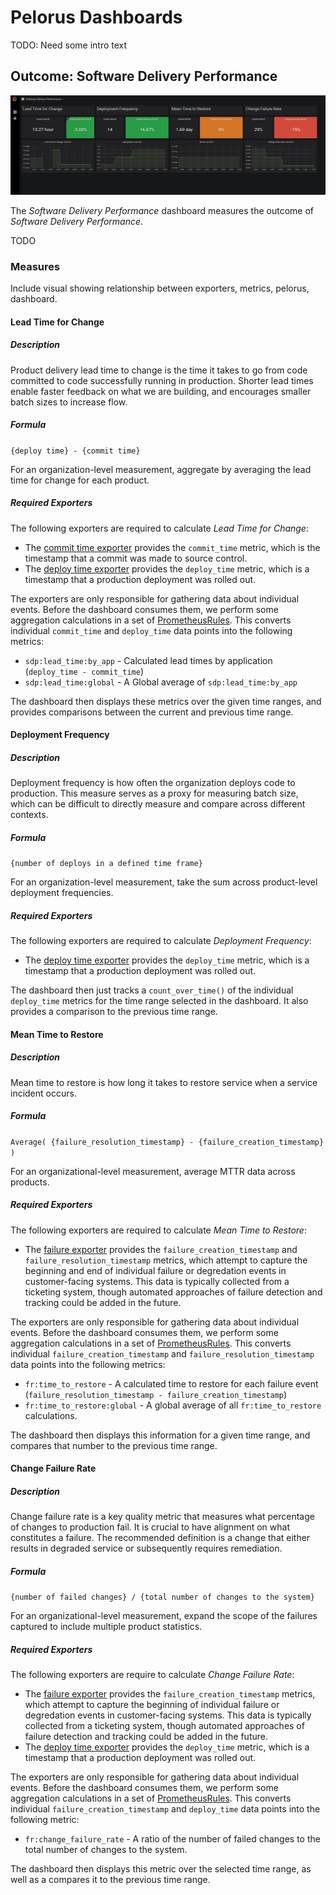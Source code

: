 # Pelorus Dashboards

TODO: Need some intro text

## Outcome: Software Delivery Performance

![Software Delivery Performance dashboard](/media/sdp-dashboard.png)

The _Software Delivery Performance_ dashboard measures the outcome of _Software Delivery Performance_. 

TODO

### Measures

Include visual showing relationship between exporters, metrics, pelorus, dashboard.

#### Lead Time for Change

##### Description
Product delivery lead time to change is the time it takes to go from code committed to code successfully running in production.  Shorter lead times enable faster feedback on what we are building, and encourages smaller batch sizes to increase flow.

##### Formula
`{deploy time} - {commit time}`

For an organization-level measurement, aggregate by averaging the lead time for change for each product.

##### Required Exporters

The following exporters are required to calculate _Lead Time for Change_:

* The [commit time exporter](/exporters/committime) provides the `commit_time` metric, which is the timestamp that a commit was made to source control.
* The [deploy time exporter](/exporters/deploytime) provides the `deploy_time` metric, which is a timestamp that a production deployment was rolled out.

The exporters are only responsible for gathering data about individual events. Before the dashboard consumes them, we perform some aggregation calculations in a set of [PrometheusRules](/charts/deploy/templates/prometheus-rules.yaml). This converts individual `commit_time` and `deploy_time` data points into the following metrics:

* `sdp:lead_time:by_app` - Calculated lead times by application (`deploy_time - commit_time`)
* `sdp:lead_time:global` - A Global average of `sdp:lead_time:by_app`

The dashboard then displays these metrics over the given time ranges, and provides comparisons between the current and previous time range.

#### Deployment Frequency

##### Description
Deployment frequency is how often the organization deploys code to production.  This measure serves as a proxy for measuring batch size, which can be difficult to directly measure and compare across different contexts.

##### Formula
`{number of deploys in a defined time frame}`

For an organization-level measurement, take the sum across product-level deployment frequencies.

##### Required Exporters

The following exporters are required to calculate _Deployment Frequency_:

* The [deploy time exporter](/exporters/deploytime) provides the `deploy_time` metric, which is a timestamp that a production deployment was rolled out.

The dashboard then just tracks a `count_over_time()` of the individual `deploy_time` metrics for the time range selected in the dashboard. It also provides a comparison to the previous time range.

#### Mean Time to Restore

##### Description
Mean time to restore is how long it takes to restore service when a service incident occurs.

##### Formula
`Average( {failure_resolution_timestamp} - {failure_creation_timestamp} )`

For an organizational-level measurement, average MTTR data across products.

##### Required Exporters

The following exporters are required to calculate _Mean Time to Restore_:

* The [failure exporter](/exporters/failure) provides the `failure_creation_timestamp` and `failure_resolution_timestamp` metrics, which attempt to capture the beginning and end of individual failure or degredation events in customer-facing systems. This data is typically collected from a ticketing system, though automated approaches of failure detection and tracking could be added in the future.

The exporters are only responsible for gathering data about individual events. Before the dashboard consumes them, we perform some aggregation calculations in a set of [PrometheusRules](/charts/deploy/templates/prometheus-rules.yaml). This converts individual `failure_creation_timestamp` and `failure_resolution_timestamp` data points into the following metrics:

* `fr:time_to_restore` - A calculated time to restore for each failure event (`failure_resolution_timestamp - failure_creation_timestamp`)
* `fr:time_to_restore:global` - A global average of all `fr:time_to_restore` calculations.

The dashboard then displays this information for a given time range, and compares that number to the previous time range.

#### Change Failure Rate

##### Description
Change failure rate is a key quality metric that measures what percentage of changes to production fail. It is crucial to have alignment on what constitutes a failure.  The recommended definition is a change that either results in degraded service or subsequently requires remediation.

##### Formula

`{number of failed changes} / {total number of changes to the system}`

For an organizational-level measurement, expand the scope of the failures captured to include multiple product statistics.

##### Required Exporters

The following exporters are require to calculate _Change Failure Rate_:

* The [failure exporter](/exporters/failure) provides the `failure_creation_timestamp` metrics, which attempt to capture the beginning of individual failure or degredation events in customer-facing systems. This data is typically collected from a ticketing system, though automated approaches of failure detection and tracking could be added in the future.
* The [deploy time exporter](/exporters/deploytime) provides the `deploy_time` metric, which is a timestamp that a production deployment was rolled out.

The exporters are only responsible for gathering data about individual events. Before the dashboard consumes them, we perform some aggregation calculations in a set of [PrometheusRules](/charts/deploy/templates/prometheus-rules.yaml). This converts individual `failure_creation_timestamp` and `deploy_time` data points into the following metric:

* `fr:change_failure_rate` - A ratio of the number of failed changes to the total number of changes to the system.

The dashboard then displays this metric over the selected time range, as well as a compares it to the previous time range.
